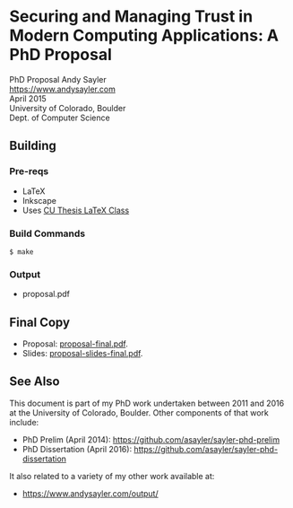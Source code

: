 Securing and Managing Trust in Modern Computing Applications: A PhD Proposal
============================================================================

PhD Proposal
Andy Sayler  
https://www.andysayler.com  
April 2015  
University of Colorado, Boulder  
Dept. of Computer Science  

Building
--------

### Pre-reqs ###

+ LaTeX
+ Inkscape
+ Uses [CU Thesis LaTeX Class](http://www.colorado.edu/oit/software-hardware/tex-latex/thesis-class)

### Build Commands ###

```
$ make
```

### Output ###

+ proposal.pdf

Final Copy
----------

+ Proposal: [proposal-final.pdf](./proposal-final.pdf).
+ Slides: [proposal-slides-final.pdf](./proposal-slides-final.pdf).

See Also
--------

This document is part of my PhD work undertaken between 2011 and 2016 at
the University of Colorado, Boulder. Other components of that work
include:

+ PhD Prelim (April 2014): https://github.com/asayler/sayler-phd-prelim
+ PhD Dissertation (April 2016): https://github.com/asayler/sayler-phd-dissertation

It also related to a variety of my other work available at:

+ https://www.andysayler.com/output/
